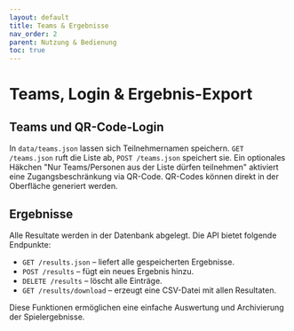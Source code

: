 ```yaml
---
layout: default
title: Teams & Ergebnisse
nav_order: 2
parent: Nutzung & Bedienung
toc: true
---
```


# Teams, Login & Ergebnis-Export

## Teams und QR-Code-Login

In `data/teams.json` lassen sich Teilnehmernamen speichern. `GET /teams.json` ruft die Liste ab, `POST /teams.json` speichert sie. Ein optionales Häkchen "Nur Teams/Personen aus der Liste dürfen teilnehmen" aktiviert eine Zugangsbeschränkung via QR-Code. QR-Codes können direkt in der Oberfläche generiert werden.

## Ergebnisse

Alle Resultate werden in der Datenbank abgelegt. Die API bietet folgende Endpunkte:
- `GET /results.json` – liefert alle gespeicherten Ergebnisse.
- `POST /results` – fügt ein neues Ergebnis hinzu.
- `DELETE /results` – löscht alle Einträge.
- `GET /results/download` – erzeugt eine CSV-Datei mit allen Resultaten.

Diese Funktionen ermöglichen eine einfache Auswertung und Archivierung der Spielergebnisse.

